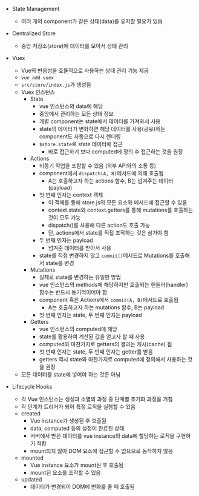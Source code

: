 - State Management

  - 여러 개의 component가 같은 상태(data)를 유지할 필요가 있음

- Centralized Store

  - 중앙 저장소(store)에 데이터를 모아서 상태 관리

- Vuex

  - Vue의 반응성을 효율적으로 사용하는 상태 관리 기능 제공
  - `vue add vuex`
  - `src/store/index.js`가 생성됨
  - Vuex 인스턴스
    - State
      - vue 인스턴스의 data에 해당
      - 중앙에서 관리하는 모든 상태 정보
      - 개별 component는 state에서 데이터를 가져와서 사용
      - state의 데이터가 변화하면 해당 데이터를 사용(공유)하는 component도 자동으로 다시 렌더링
      - `$store.state`로 state 데이터에 접근
        - 바로 접근하기 보다 computed에 정의 후 접근하는 것을 권장
    - Actions
      - 비동기 작업을 포함할 수 있음 (외부 API와의 소통 등)
      - component에서 `dispatch(A, B)`메서드에 의해 호출됨
        - A는 호출하고자 하는 actions 함수, B는 넘겨주는 데이터(payload)
      - 첫 번째 인자는 context 객체
        - 이 객체를 통해 store.js의 모든 요소와 메서드에 접근할 수 있음
        - context.state와 context.getters를 통해 mutations를 호출하는 것이 모두 가능
        - dispatch()를 사용해 다른 action도 호출 가능
        - 단, actions에서 state를 직접 조작하는 것은 삼가야 함
      - 두 번째 인자는 payload
        - 넘겨준 데이터를 받아서 사용
      - state를 직접 변경하지 않고 `commit()`메서드로 Mutations를 호출해서 state를 변경
    - Mutations
      - 실제로 state를 변경하는 유일한 방법
      - vue 인스턴스의 methods에 해당하지만 호출되는 핸들러(handler) 함수는 반드시 동기적이어야 함
      - component 혹은 Actions에서 `commit(A, B)`메서드로 호출됨
        - A는 호출하고자 하는 mutations 함수, B는 payload
      - 첫 번째 인자는 state, 두 번째 인자는 payload
    - Getters
      - vue 인스턴스의 computed에 해당
      - state를 활용하여 계산된 값을 얻고자 할 때 사용
      - computed와 마찬가지로 getters의 결과는 캐시(cache) 됨
      - 첫 번째 인자는 state, 두 번째 인자는 getter를 받음
      - getters 역시 state와 마찬가지로 computed에 정의해서 사용하는 것을 권장
  - 모든 데이터를 state에 넣어야 하는 것은 아님

- Lifecycle Hooks

  - 각 Vue 인스턴스는 생성과 소멸의 과정 중 단계별 초기화 과정을 거침
  - 각 단계가 트리거가 되어 특정 로직을 실행할 수 있음
  - created
    - Vue instance가 생성된 후 호출됨
    - data, computed 등의 설정이 완료된 상태
    - 서버에서 받은 데이터를 vue instance의 data에 할당하는 로직을 구현하기 적합
    - mount되지 않아 DOM 요소에 접근할 수 없으므로 동작하지 않음
  - mounted
    - Vue instance 요소가 mount된 후 호출됨
    - mount된 요소를 조작할 수 있음
  - updated
    - 데이터가 변경되어 DOM에 변화룰 줄 때 호출됨
